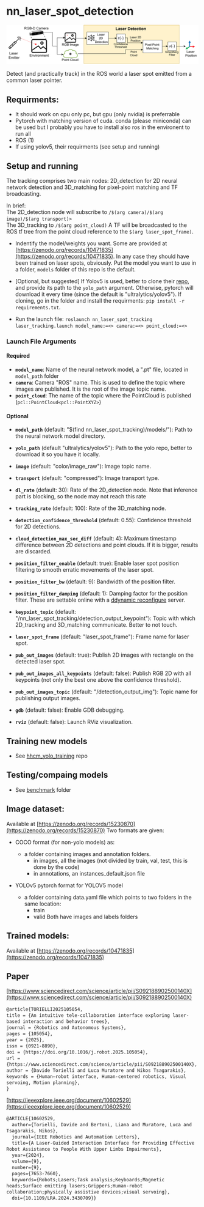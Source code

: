 # nn_laser_spot_detection

![logic scheme](./scheme/scheme.png)

Detect (and practically track) in the ROS world a laser spot emitted from a common laser pointer.  


## Requirments:
- It should work on cpu only pc, but gpu (only nvidia) is preferrable
- Pytorch with matching version of cuda. conda (please miniconda) can be used but I probably you have to install also ros in the environent to run all
- ROS (1) 
- If using yolov5, their requirments (see setup and running)


## Setup and running
The tracking comprises two main nodes: 2D_detection for 2D neural network detection and 3D_matching for pixel-point matching and TF broadcasting.  

In brief:  
The 2D_detection node will subscribe to `/$(arg camera)/$(arg image)/$(arg transport)>`  
The 3D_tracking to `/$(arg point_cloud)`
A TF will be broadcasted to the ROS tf tree from the point cloud reference to the `$(arg laser_spot_frame)`.

- Indentify the model/weights you want. Some are provided at [https://zenodo.org/records/10471835](https://zenodo.org/records/10471835). In any case they should have been trained on laser spots, obviously. Put the model you want to use in a folder, `models` folder of this repo is the default.

- [Optional, but suggested] If Yolov5 is used, better to clone their [repo](https://github.com/ultralytics/yolov5/), and provide its path to the `yolo_path` argument. Otherwise, pytorch will download it every time (since the default is "ultralytics/yolov5"). If cloning, go in the folder and install the requirments: `pip install -r requirements.txt`.

- Run the launch file: 
  `roslaunch nn_laser_spot_tracking laser_tracking.launch model_name:=<> camera:=<> point_cloud:=<>`

### Launch File Arguments
#### Required
- **`model_name`**: Name of the neural network model, a ".pt" file, located in `model_path` folder
- **`camera`**: Camera "ROS" name. This is used to define the topic where images are published. It is the root of the image topic name.
- **`point_cloud`**: The name of the topic where the PointCloud is published (`pcl::PointCloud<pcl::PointXYZ>`)

#### Optional
- **`model_path`** (default: "$(find nn_laser_spot_tracking)/models/"): Path to the neural network model directory.
- **`yolo_path`** (default "ultralytics/yolov5"): Path to the yolo repo, better to download it so you have it locally.
- **`image`** (default: "color/image_raw"): Image topic name.
- **`transport`** (default: "compressed"): Image transport type.
- **`dl_rate`** (default: 30): Rate of the 2D_detection node. Note that inference part is blocking, so the node may not reach this rate
- **`tracking_rate`** (default: 100): Rate of the 3D_matching node.

- **`detection_confidence_threshold`** (default: 0.55): Confidence threshold for 2D detections.
- **`cloud_detection_max_sec_diff`** (default: 4): Maximum timestamp difference between 2D detections and point clouds. If it is bigger, results are discarded.
- **`position_filter_enable`** (default: true): Enable laser spot position filtering to smooth erratic movements of the laser spot.
- **`position_filter_bw`** (default: 9): Bandwidth of the position filter.
- **`position_filter_damping`** (default: 1): Damping factor for the position filter.
These are settable online with a [ddynamic reconfigure](https://github.com/pal-robotics/ddynamic_reconfigure) server.

- **`keypoint_topic`** (default: "/nn_laser_spot_tracking/detection_output_keypoint"): Topic with which 2D_tracking and 3D_matching communicate. Better to not touch.
- **`laser_spot_frame`** (default: "laser_spot_frame"): Frame name for laser spot.
- **`pub_out_images`** (default: true): Publish 2D images with rectangle on the detected laser spot.
- **`pub_out_images_all_keypoints`** (default: false): Publish RGB 2D with all keypoints (not only the best one above the confidence threshold).
- **`pub_out_images_topic`** (default: "/detection_output_img"): Topic name for publishing output images.
- **`gdb`** (default: false): Enable GDB debugging.
- **`rviz`** (default: false): Launch RViz visualization.

## Training new models
- See [hhcm_yolo_training](https://github.com/ADVRHumanoids/hhcm_yolo_training) repo

## Testing/compaing models
- See [benchmark](benchmark) folder

## Image dataset: 
Available at [https://zenodo.org/records/15230870](https://zenodo.org/records/15230870)
Two formats are given:
- COCO format (for non-yolo models) as:
  - a folder containing images and annotation folders.    
    - in images, all the images (not divided by train, val, test, this is done by the code)
    - in annotations, an instances_default.json file 

- YOLOv5 pytorch format for YOLOV5 model
  - a folder containing data.yaml file which points to two folders in the same location:
    - train
    - valid
    Both have images and labels folders

## Trained models: 
Available at [https://zenodo.org/records/10471835](https://zenodo.org/records/10471835)

## Paper
[https://www.sciencedirect.com/science/article/pii/S092188902500140X](https://www.sciencedirect.com/science/article/pii/S092188902500140X)
```
@article{TORIELLI2025105054,
title = {An intuitive tele-collaboration interface exploring laser-based interaction and behavior trees},
journal = {Robotics and Autonomous Systems},
pages = {105054},
year = {2025},
issn = {0921-8890},
doi = {https://doi.org/10.1016/j.robot.2025.105054},
url = {https://www.sciencedirect.com/science/article/pii/S092188902500140X},
author = {Davide Torielli and Luca Muratore and Nikos Tsagarakis},
keywords = {Human–robot interface, Human-centered robotics, Visual servoing, Motion planning},
}
```


[https://ieeexplore.ieee.org/document/10602529](https://ieeexplore.ieee.org/document/10602529)
```
@ARTICLE{10602529,
  author={Torielli, Davide and Bertoni, Liana and Muratore, Luca and Tsagarakis, Nikos},
  journal={IEEE Robotics and Automation Letters}, 
  title={A Laser-Guided Interaction Interface for Providing Effective Robot Assistance to People With Upper Limbs Impairments}, 
  year={2024},
  volume={9},
  number={9},
  pages={7653-7660},
  keywords={Robots;Lasers;Task analysis;Keyboards;Magnetic heads;Surface emitting lasers;Grippers;Human-robot collaboration;physically assistive devices;visual servoing},
  doi={10.1109/LRA.2024.3430709}}
```
